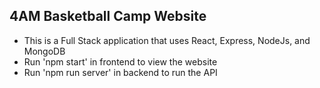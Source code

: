 ## 4AM Basketball Camp Website

* This is a Full Stack application that uses React, Express, NodeJs, and MongoDB
* Run 'npm start' in frontend to view the website 
* Run 'npm run server' in backend to run the API
